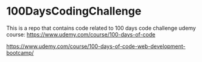 # 100DaysCodingChallenge
This is a repo that contains code related to 100 days code challenge udemy course: 
https://www.udemy.com/course/100-days-of-code

https://www.udemy.com/course/100-days-of-code-web-development-bootcamp/
